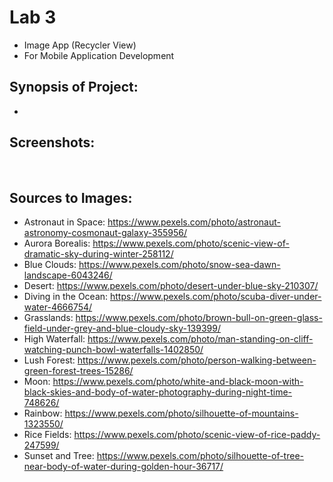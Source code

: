 # Lab 3
* Image App (Recycler View)
* For Mobile Application Development

## Synopsis of Project:
* 

## Screenshots:
![]()
![]()

## Sources to Images:
* Astronaut in Space: https://www.pexels.com/photo/astronaut-astronomy-cosmonaut-galaxy-355956/
* Aurora Borealis: https://www.pexels.com/photo/scenic-view-of-dramatic-sky-during-winter-258112/
* Blue Clouds: https://www.pexels.com/photo/snow-sea-dawn-landscape-6043246/
* Desert: https://www.pexels.com/photo/desert-under-blue-sky-210307/
* Diving in the Ocean: https://www.pexels.com/photo/scuba-diver-under-water-4666754/
* Grasslands: https://www.pexels.com/photo/brown-bull-on-green-glass-field-under-grey-and-blue-cloudy-sky-139399/
* High Waterfall: https://www.pexels.com/photo/man-standing-on-cliff-watching-punch-bowl-waterfalls-1402850/
* Lush Forest: https://www.pexels.com/photo/person-walking-between-green-forest-trees-15286/
* Moon: https://www.pexels.com/photo/white-and-black-moon-with-black-skies-and-body-of-water-photography-during-night-time-748626/
* Rainbow: https://www.pexels.com/photo/silhouette-of-mountains-1323550/
* Rice Fields: https://www.pexels.com/photo/scenic-view-of-rice-paddy-247599/ 
* Sunset and Tree: https://www.pexels.com/photo/silhouette-of-tree-near-body-of-water-during-golden-hour-36717/